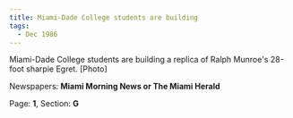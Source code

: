 ```yaml
---  
title: Miami-Dade College students are building  
tags:  
  - Dec 1986  
---  
```

  
Miami-Dade College students are building a replica of Ralph Munroe's 28-foot sharpie Egret. [Photo]  
  
Newspapers: **Miami Morning News or The Miami Herald**  
  
Page: **1**, Section: **G** 
